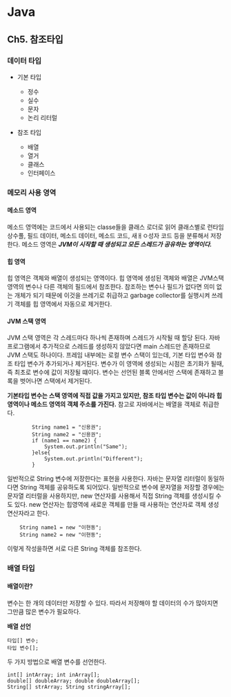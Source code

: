 # Java

## Ch5. 참조타입

### 데이터 타입
- 기본 타입
	- 정수
	- 실수
	- 문자
	- 논리 리터럴

- 참조 타입
	- 배열
	- 열거
	- 클래스
	- 인터페이스

### 메모리 사용 영역

#### 메소드 영역

메소드 영역에는 코드에서 사용되는 classe들을 클래스 로더로 읽어 클래스별로 런타임 상수풀, 필드 데이터, 메소드 데이터, 메소드 코드, 새ㅐㅇ성자 코드 등을 분류해서 저장한다. 메소드 영역은 ___JVM이 시작할 때 생성되고 모든 스레드가 공유하는 영역이다.___

#### 힙 영역

힙 영역은 객체와 배열이 생성되는 영역이다. 힙 영역에 생성된 객체와 배열은 JVM스택 영역의 변수나 다른 객체의 필드에서 참조한다.
참조하는 변수나 필드가 없다면 의미 없는 개체가 되기 때문에 이것을 쓰레기로 취급하고 garbage collector를 실행시켜 쓰레기 객체를 힙 영역에서 자동으로 제거한다.

#### JVM 스택 영역

JVM 스택 영역은 각 스레드마다 하나씩 존재하며 스레드가 시작될 때 할당 된다. 자바 프로그램에서 추가적으로 스레드를 생성하지 않았다면 main 스레드만 존재하므로 JVM 스택도 하나이다. 
프레임 내부에는 로컬 변수 스택이 있는데, 기본 타입 변수와 참조 타입 변수가 추가되거나 제거된다. 변수가 이 영역에 생성되는 시점은 초기화가 될때, 즉 최초로 변수에 값이 저장될 떄이다. 변수는 선언된 블록 안에서만 스택에 존재하고 블록을 벗어나면 스택에서 제거된다.

__기본타입 변수는 스택 영역에 직접 값을 가지고 있지만, 참조 타입 변수는 값이 아니라 힙 영역이나 메소드 영역의 객체 주소를 가진다.__
참고로 자바에서는 배열을 객체로 취급한다.

```
        String name1 = "신용권";
        String name2 = "신용권";
        if (name1 == name2) {
            System.out.println("Same");
        }else{
            System.out.println("Different");
        }
```
일반적으로 String 변수에 저장한다는 표현을 사용한다. 자바는 문자열 리터럴이 동일하다면 String 객체를 공유하도록 되어있다. 일반적으로 변수에 문자열을 저장할 경우에는 문자열 리터럴을 사용하지만, new 연산자를 사용해서 직접 String 객체를 생성시킬 수도 있다. new 연산자는 힙영역에 새로운 객체를 만들 때 사용하는 연산자로 객체 생성 연산자라고 한다.

```
	String name1 = new "이현동";
	String name2 = new "이현동";
```

이렇게 작성을하면 서로 다른 String 객체를 참조한다.

### 배열 타입

#### 배열이란?
변수는 한 개의 데이터만 저장할 수 있다. 따라서 저장해야 할 데이터의 수가 많아지면 그만큼 많은 변수가 필요하다.

__배열 선언__
```
타입[] 변수;
타입 변수[];
```
두 가지 방법으로 배열 변수를 선언한다.

```
int[] intArray; int inArray[];
double[] doubleArray; double doubleArray[];
String[] strArray; String stringArray[];
```



